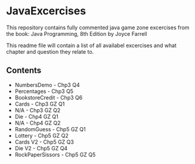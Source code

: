 # JavaExcercises

This repository contains fully commented java game zone excercises from the book: Java Programming, 8th Edition by Joyce Farrell

This readme file will contain a list of all availabel excercises and what chapter and question they relate to.

## Contents
* NumbersDemo - Chp3 Q4
* Percentages - Chp3 Q5
* BookstoreCredit - Chp3 Q6
* Cards - Chp3 GZ Q1
* N/A - Chp3 GZ Q2
* Die - Chp4 GZ Q1
* N/A - Chp4 GZ Q2
* RandomGuess - Chp5 GZ Q1
* Lottery - Chp5 GZ Q2
* Cards V2 - Chp5 GZ Q3
* Die V2 - Chp5 GZ Q4
* RockPaperSissors - Chp5 GZ Q5
